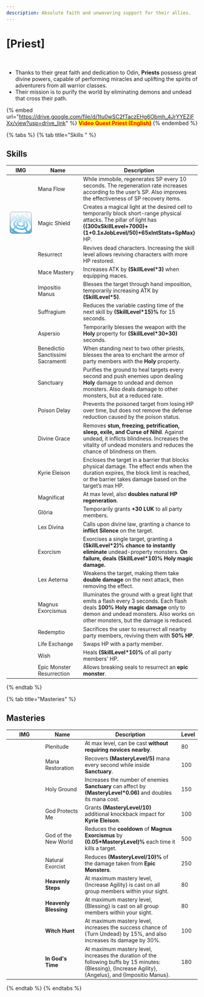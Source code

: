 ```yaml
---
description: Absolute faith and unwavering support for their allies.
---
```


# \[Priest]

<figure><img src="../../.gitbook/assets/700px-1Sacerdote.png" alt=""><figcaption></figcaption></figure>

* Thanks to their great faith and dedication to Odin, **Priests** possess great divine powers, capable of performing miracles and uplifting the spirits of adventurers from all warrior classes.
* Their mission is to purify the world by eliminating demons and undead that cross their path.

{% embed url="https://drive.google.com/file/d/1tu0wSC2fTaczEHg6Obmh_4JrYYEZjFXx/view?usp=drive_link" %}
<mark style="color:red;">**Video Quest Priest (English)**</mark>
{% endembed %}

{% tabs %}
{% tab title="Skills " %}
## **Skills**

<table><thead><tr><th width="84">IMG</th><th width="119">Name</th><th>Description</th></tr></thead><tbody><tr><td><img src="../../.gitbook/assets/9a (1).png" alt=""></td><td>Mana Flow</td><td>While immobile, regenerates SP every 10 seconds. The regeneration rate increases according to the user’s SP. Also improves the effectiveness of SP recovery items.</td></tr><tr><td><img src="../../.gitbook/assets/12a (1) (1).png" alt=""></td><td>Magic Shield</td><td>Creates a magical light at the desired cell to temporarily block short-range physical attacks. The pillar of light has <strong>{(300xSkillLevel+7000)+(1+0.1xJobLevel/50)+65xIntStats+SpMax}</strong> HP.</td></tr><tr><td><img src="../../.gitbook/assets/54a.png" alt=""></td><td>Resurrect</td><td>Revives dead characters. Increasing the skill level allows reviving characters with more HP restored.</td></tr><tr><td><img src="../../.gitbook/assets/65a.png" alt=""></td><td>Mace Mastery</td><td>Increases ATK by <strong>(SkillLevel*3)</strong> when equipping maces.</td></tr><tr><td><img src="../../.gitbook/assets/66a.png" alt=""></td><td>Impositio Manus</td><td>Blesses the target through hand imposition, temporarily increasing ATK by <strong>(SkillLevel*5)</strong>.</td></tr><tr><td><img src="../../.gitbook/assets/67a.png" alt=""></td><td>Suffragium</td><td>Reduces the variable casting time of the next skill by <strong>(SkillLevel*15)%</strong> for 15 seconds.</td></tr><tr><td><img src="../../.gitbook/assets/68a.png" alt=""></td><td>Aspersio</td><td>Temporarily blesses the weapon with the <strong>Holy</strong> property for <strong>(SkillLevel*30+30)</strong> seconds.</td></tr><tr><td><img src="../../.gitbook/assets/69a.png" alt=""></td><td>Benedictio Sanctissimi Sacramenti</td><td>When standing next to two other priests, blesses the area to enchant the armor of party members with the <strong>Holy</strong> property.</td></tr><tr><td><img src="../../.gitbook/assets/70a.png" alt=""></td><td>Sanctuary</td><td>Purifies the ground to heal targets every second and push enemies upon dealing <strong>Holy</strong> damage to undead and demon monsters. Also deals damage to other monsters, but at a reduced rate.</td></tr><tr><td><img src="../../.gitbook/assets/71a.png" alt=""></td><td>Poison Delay</td><td>Prevents the poisoned target from losing HP over time, but does not remove the defense reduction caused by the poison status.</td></tr><tr><td><img src="../../.gitbook/assets/72a.png" alt=""></td><td>Divine Grace</td><td>Removes <strong>stun, freezing, petrification, sleep, exile, and Curse of Nihil</strong>. Against undead, it inflicts blindness. Increases the vitality of undead monsters and reduces the chance of blindness on them.</td></tr><tr><td><img src="../../.gitbook/assets/73a.png" alt=""></td><td>Kyrie Eleison</td><td>Encloses the target in a barrier that blocks physical damage. The effect ends when the duration expires, the block limit is reached, or the barrier takes damage based on the target’s max HP.</td></tr><tr><td><img src="../../.gitbook/assets/74a.png" alt=""></td><td>Magnificat</td><td>At max level, also <strong>doubles natural HP regeneration</strong>.</td></tr><tr><td><img src="../../.gitbook/assets/75a.png" alt=""></td><td>Glória</td><td>Temporarily grants <strong>+30 LUK</strong> to all party members.</td></tr><tr><td><img src="../../.gitbook/assets/76a.png" alt=""></td><td>Lex Divina</td><td>Calls upon divine law, granting a chance to <strong>inflict Silence</strong> on the target.</td></tr><tr><td><img src="../../.gitbook/assets/77a.png" alt=""></td><td>Exorcism</td><td>Exorcises a single target, granting a <strong>(SkillLevel*2)% chance to instantly eliminate</strong> undead-property monsters. <strong>On failure, deals (SkillLevel*10)% Holy magic damage.</strong></td></tr><tr><td><img src="../../.gitbook/assets/78a.png" alt=""></td><td>Lex Aeterna</td><td>Weakens the target, making them take <strong>double damage</strong> on the next attack, then removing the effect.</td></tr><tr><td><img src="../../.gitbook/assets/79a.png" alt=""></td><td>Magnus Exorcismus</td><td>Illuminates the ground with a great light that emits a flash every 3 seconds. Each flash deals <strong>100% Holy magic damage</strong> only to demon and undead monsters. Also works on other monsters, but the damage is reduced.</td></tr><tr><td><img src="../../.gitbook/assets/1014a.png" alt=""></td><td>Redemptio</td><td>Sacrifices the user to resurrect all nearby party members, reviving them with <strong>50% HP</strong>.</td></tr><tr><td><img src="../../.gitbook/assets/777aa.png" alt=""></td><td>Life Exchange</td><td>Swaps HP with a party member.</td></tr><tr><td><img src="../../.gitbook/assets/778a.png" alt=""></td><td>Wish</td><td>Heals <strong>(SkillLevel*10)%</strong> of all party members' HP.</td></tr><tr><td><img src="../../.gitbook/assets/779a.png" alt=""></td><td>Epic Monster Resurrection</td><td>Allows breaking seals to resurrect an <strong>epic monster</strong>.</td></tr></tbody></table>
{% endtab %}

{% tab title="Masteries" %}
## Masteries

<table><thead><tr><th width="84">IMG</th><th width="118">Name</th><th width="388">Description</th><th>Level</th></tr></thead><tbody><tr><td><img src="../../.gitbook/assets/69a.png" alt=""></td><td>Plenitude</td><td>At max level, can be cast <strong>without requiring novices nearby</strong>.</td><td>80</td></tr><tr><td><img src="../../.gitbook/assets/70a.png" alt=""></td><td>Mana Restoration</td><td>Recovers <strong>(MasteryLevel/5)</strong> mana every second while inside <strong>Sanctuary</strong>.</td><td>100</td></tr><tr><td><img src="../../.gitbook/assets/70a.png" alt=""></td><td>Holy Ground</td><td>Increases the number of enemies <strong>Sanctuary</strong> can affect by <strong>(MasteryLevel*0.06)</strong> and doubles its mana cost.</td><td>150</td></tr><tr><td><img src="../../.gitbook/assets/73a.png" alt=""></td><td>God Protects Me</td><td>Grants <strong>(MasteryLevel/10)</strong> additional knockback impact for <strong>Kyrie Eleison</strong>.</td><td>100</td></tr><tr><td><img src="../../.gitbook/assets/79a.png" alt=""></td><td>God of the New World</td><td>Reduces the <strong>cooldown</strong> of <strong>Magnus Exorcismus</strong> by <strong>(0.05*MasteryLevel)%</strong> each time it kills a target.</td><td>500</td></tr><tr><td><img src="../../.gitbook/assets/779a.png" alt=""></td><td>Natural Exorcist</td><td>Reduces <strong>(MasteryLevel/10)%</strong> of the damage taken from <strong>Epic Monsters</strong>.</td><td>250</td></tr><tr><td><div><figure><img src="../../.gitbook/assets/image (27) (1) (1) (1) (1) (1).png" alt=""><figcaption></figcaption></figure></div></td><td><strong>Heavenly Steps</strong><br></td><td>At maximum mastery level, {Increase Agility} is cast on all group members within your sight.</td><td>80</td></tr><tr><td><div><figure><img src="../../.gitbook/assets/image (28) (1) (1) (1) (1) (1).png" alt=""><figcaption></figcaption></figure></div></td><td><strong>Heavenly Blessing</strong><br></td><td>At maximum mastery level, {Blessing} is cast on all group members within your sight.</td><td>80</td></tr><tr><td><div><figure><img src="../../.gitbook/assets/image (29) (1) (1) (1) (1).png" alt=""><figcaption></figcaption></figure></div></td><td><strong>Witch Hunt</strong><br></td><td>At maximum mastery level, increases the success chance of {Turn Undead} by 15%, and also increases its damage by 30%.</td><td>100</td></tr><tr><td><div><figure><img src="../../.gitbook/assets/image (30) (1) (1) (1) (1).png" alt=""><figcaption></figcaption></figure></div></td><td><strong>In God's Time</strong><br></td><td>At maximum mastery level, increases the duration of the following buffs by 15 minutes: {Blessing}, {Increase Agility}, {Angelus}, and {Impositio Manus}.</td><td>180</td></tr></tbody></table>
{% endtab %}
{% endtabs %}
